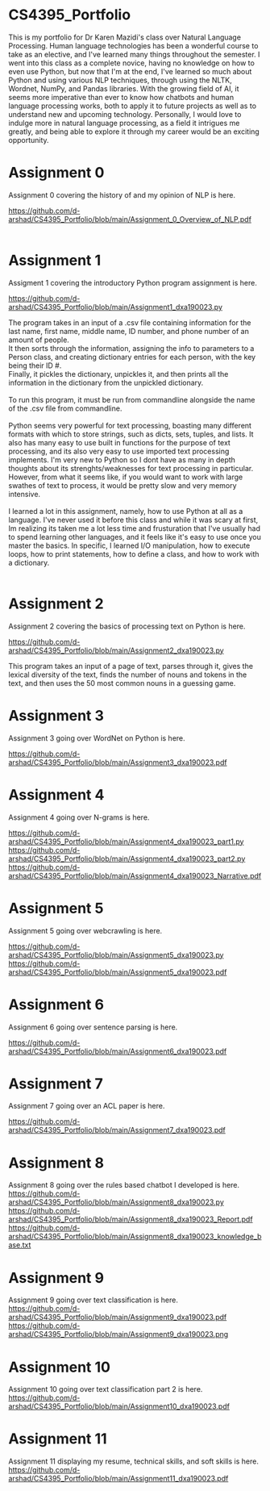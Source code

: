 # CS4395_Portfolio
This is my portfolio for Dr Karen Mazidi's class over Natural Language Processing.
Human language technologies has been a wonderful course to take as an elective, and I've learned many things throughout the semester. I went into this class as a complete novice, having no knowledge on how to even use Python, but now that I'm at the end, I've learned so much about Python and using various NLP techniques, through using the NLTK, Wordnet, NumPy, and Pandas libraries. With the growing field of AI, it seems more imperative than ever to know how chatbots and human language processing works, both to apply it to future projects as well as to understand new and upcoming technology. Personally, I would love to indulge more in natural language processing, as a field it intrigues me greatly, and being able to explore it through my career would be an exciting opportunity.

# Assignment 0
Assignment 0 covering the history of and my opinion of NLP is here.<br>

https://github.com/d-arshad/CS4395_Portfolio/blob/main/Assignment_0_Overview_of_NLP.pdf<br><br>

# Assignment 1
Assigment 1 covering the introductory Python program assignment is here.<br>

https://github.com/d-arshad/CS4395_Portfolio/blob/main/Assignment1_dxa190023.py<br>

The program takes in an input of a .csv file containing information for the last name, first name, middle name, ID number, and phone number of an amount of people. <br>
It then sorts through the information, assigning the info to parameters to a Person class, and creating dictionary entries for each person, with the key being their ID #.<br>
Finally, it pickles the dictionary, unpickles it, and then prints all the information in the dictionary from the unpickled dictionary.<br>
<br>
To run this program, it must be run from commandline alongside the name of the .csv file from commandline.<br>
<br>
Python seems very powerful for text processing, boasting many different formats with which to store strings, such as dicts, sets, tuples, and lists. It also has many easy to use built in functions for the purpose of text processing, and its also very easy to use imported text processing implements. I'm very new to Python so I dont have as many in depth thoughts about its strenghts/weaknesses for text processing in particular. However, from what it seems like, if you would want to work with large swathes of text to process, it would be pretty slow and very memory intensive.<br>
<br>
I learned a lot in this assignment, namely, how to use Python at all as a language. I've never used it before this class and while it was scary at first, Im realizing its taken me a lot less time and frusturation that I've usually had to spend learning other languages, and it feels like it's easy to use once you master the basics. In specific, I learned I/O manipulation, how to execute loops, how to print statements, how to define a class, and how to work with a dictionary.<br>
<br>

# Assignment 2
Assignment 2 covering the basics of processing text on Python is here.<br>

https://github.com/d-arshad/CS4395_Portfolio/blob/main/Assignment2_dxa190023.py<br>

This program takes an input of a page of text, parses through it, gives the lexical diversity of the text, finds the number of nouns and tokens in the text, and then uses the 50 most common nouns in a guessing game. 

# Assignment 3
Assignment 3 going over WordNet on Python is here.<br>

https://github.com/d-arshad/CS4395_Portfolio/blob/main/Assignment3_dxa190023.pdf

# Assignment 4
Assignment 4 going over N-grams is here.<br>

https://github.com/d-arshad/CS4395_Portfolio/blob/main/Assignment4_dxa190023_part1.py<br>
https://github.com/d-arshad/CS4395_Portfolio/blob/main/Assignment4_dxa190023_part2.py<br>
https://github.com/d-arshad/CS4395_Portfolio/blob/main/Assignment4_dxa190023_Narrative.pdf

# Assignment 5
Assignment 5 going over webcrawling is here.<br>

https://github.com/d-arshad/CS4395_Portfolio/blob/main/Assignment5_dxa190023.py<br>
https://github.com/d-arshad/CS4395_Portfolio/blob/main/Assignment5_dxa190023.pdf

# Assignment 6
Assignment 6 going over sentence parsing is here.<br>

https://github.com/d-arshad/CS4395_Portfolio/blob/main/Assignment6_dxa190023.pdf

# Assignment 7
Assignment 7 going over an ACL paper is here.<br>

https://github.com/d-arshad/CS4395_Portfolio/blob/main/Assignment7_dxa190023.pdf

# Assignment 8
Assignment 8 going over the rules based chatbot I developed is here.<br>
https://github.com/d-arshad/CS4395_Portfolio/blob/main/Assignment8_dxa190023.py
https://github.com/d-arshad/CS4395_Portfolio/blob/main/Assignment8_dxa190023_Report.pdf
https://github.com/d-arshad/CS4395_Portfolio/blob/main/Assignment8_dxa190023_knowledge_base.txt

# Assignment 9
Assignment 9 going over text classification is here.<br>
https://github.com/d-arshad/CS4395_Portfolio/blob/main/Assignment9_dxa190023.pdf<br>
https://github.com/d-arshad/CS4395_Portfolio/blob/main/Assignment9_dxa190023.png<br>

# Assignment 10
Assignment 10 going over text classification part 2 is here.<br>
https://github.com/d-arshad/CS4395_Portfolio/blob/main/Assignment10_dxa190023.pdf

# Assignment 11
Assignment 11 displaying my resume, technical skills, and soft skills is here.<br>
https://github.com/d-arshad/CS4395_Portfolio/blob/main/Assignment11_dxa190023.pdf
